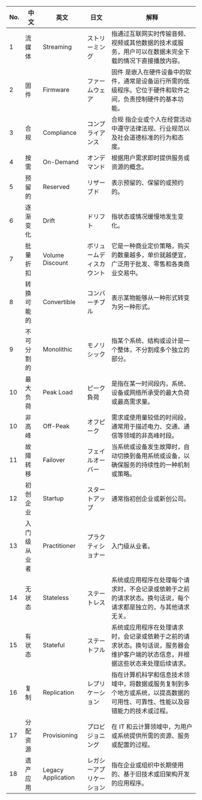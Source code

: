 | No. | 中文         | 英文               | 日文                     | 解释                                                                                                                             |
| --- | ------------ | ------------------ | ------------------------ | -------------------------------------------------------------------------------------------------------------------------------- |
| 1   | 流媒体       | Streaming          | ストリーミング           | 指通过互联网实时传输音频、视频或其他数据的技术或服务，用户可以在数据未完全下载的情况下直接播放内容。                             |
| 2   | 固件         | Firmware           | ファームウェア           | 固件 是嵌入在硬件设备中的软件，通常是设备运行所需的低级程序。它位于硬件和软件之间，负责控制硬件的基本功能。                      |
| 3   | 合规         | Compliance         | コンプライアンス         | 合规 指企业或个人在经营活动中遵守法律法规、行业规范以及社会道德标准的行为和态度。                                                |
| 4   | 按需         | On-Demand          | オンデマンド             | 根据用户需求即时提供服务或资源的概念。                                                                                           |
| 5   | 预留的       | Reserved           | リザーブド               | 表示预留的、保留的或预约的。                                                                                                     |
| 6   | 逐渐变化     | Drift              | ドリフト                 | 指状态或情况缓慢地发生变化。                                                                                                     |
| 7   | 批量折扣     | Volume Discount    | ボリュームディスカウント | 它是一种商业定价策略，购买的数量越多，单价就越便宜，广泛用于批发、零售和各类商业交易中。                                         |
| 8   | 转换可能的   | Convertible        | コンバーチブル           | 表示某物能够从一种形式转变为另一种形式。                                                                                         |
| 9   | 不可分割的   | Monolithic         | モノリシック             | 指某个系统、结构或设计是一个整体，不分割成多个独立的部分。                                                                       |
| 10  | 最大负荷     | Peak Load          | ピーク負荷               | 是指在某一时间段内，系统、设备或网络所承受的最大负荷或最高需求量。                                                               |
| 10  | 非高峰       | Off-Peak           | オフピーク               | 需求或使用量较低的时间段，通常用于描述电力、交通、通信等领域的非高峰时段。                                                       |
| 11  | 故障转移     | Failover           | フェイルオーバー         | 当系统或设备发生故障时，自动切换到备用系统或设备，以确保服务的持续性的一种机制或策略。                                           |
| 12  | 初创企业     | Startup            | スタートアップ           | 通常指初创企业或新创公司。                                                                                                       |
| 13  | 入门级从业者 | Practitioner       | プラクティショナー       | 入门级从业者。                                                                                                                   |
| 14  | 无状态       | Stateless          | ステートレス             | 系统或应用程序在处理每个请求时，不会记录或依赖于之前的请求状态。换句话说，每个请求都是独立的，与其他请求无关。                   |
| 15  | 有状态       | Stateful           | ステートフル             | 系统或应用程序在处理请求时，会记录或依赖于之前的请求状态。换句话说，服务器会维护客户端的状态信息，并根据这些状态来处理后续请求。 |
| 16  | 复制         | Replication        | レプリケーション         | 指在计算机科学和信息技术领域中，将数据或服务复制到多个地方或系统，以提高数据的可用性、可靠性、性能以及容错能力的技术或过程。     |
| 17  | 分配资源     | Provisioning       | プロビジョニング         | 在 IT 和云计算领域中，为用户或系统提供所需的资源、服务或配置的过程。                                                             |
| 18  | 遗产应用     | Legacy Application | レガシーアプリケーション | 指在企业或组织中长期使用的、基于旧技术或旧架构开发的应用程序。                                                                   |
